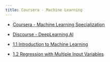 ```yaml
---
title: Coursera - Machine Learning
---
```

- [Coursera - Machine Learning Specialization](https://www.coursera.org/specializations/machine-learning-introduction)
- [Discourse - DeepLearning.AI](https://community.deeplearning.ai/top?period=daily)

- [1.1 Introduction to Machine Learning](1.1%20Introduction%20to%20Machine%20Learning.md)
- [1.2 Regression with Multiple Input Variables](1.2%20Regression%20with%20Multiple%20Input%20Variables.md)